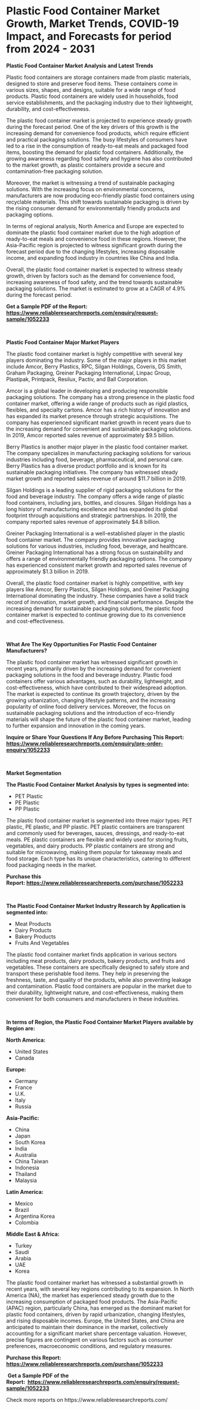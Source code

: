 <p><h1>Plastic Food Container Market Growth, Market Trends, COVID-19 Impact, and Forecasts for period from 2024 - 2031</h1></p><p><strong>Plastic Food Container Market Analysis and Latest Trends</strong></p>
<p><p>Plastic food containers are storage containers made from plastic materials, designed to store and preserve food items. These containers come in various sizes, shapes, and designs, suitable for a wide range of food products. Plastic food containers are widely used in households, food service establishments, and the packaging industry due to their lightweight, durability, and cost-effectiveness.</p><p>The plastic food container market is projected to experience steady growth during the forecast period. One of the key drivers of this growth is the increasing demand for convenience food products, which require efficient and practical packaging solutions. The busy lifestyles of consumers have led to a rise in the consumption of ready-to-eat meals and packaged food items, boosting the demand for plastic food containers. Additionally, the growing awareness regarding food safety and hygiene has also contributed to the market growth, as plastic containers provide a secure and contamination-free packaging solution.</p><p>Moreover, the market is witnessing a trend of sustainable packaging solutions. With the increasing focus on environmental concerns, manufacturers are now producing eco-friendly plastic food containers using recyclable materials. This shift towards sustainable packaging is driven by the rising consumer demand for environmentally friendly products and packaging options.</p><p>In terms of regional analysis, North America and Europe are expected to dominate the plastic food container market due to the high adoption of ready-to-eat meals and convenience food in these regions. However, the Asia-Pacific region is projected to witness significant growth during the forecast period due to the changing lifestyles, increasing disposable income, and expanding food industry in countries like China and India.</p><p>Overall, the plastic food container market is expected to witness steady growth, driven by factors such as the demand for convenience food, increasing awareness of food safety, and the trend towards sustainable packaging solutions. The market is estimated to grow at a CAGR of 4.9% during the forecast period.</p></p>
<p><strong>Get a Sample PDF of the Report:&nbsp; <a href="https://www.reliableresearchreports.com/enquiry/request-sample/1052233">https://www.reliableresearchreports.com/enquiry/request-sample/1052233</a></strong></p>
<p>&nbsp;</p>
<p><strong>Plastic Food Container Major Market Players</strong></p>
<p><p>The plastic food container market is highly competitive with several key players dominating the industry. Some of the major players in this market include Amcor, Berry Plastics, RPC, Silgan Holdings, Coveris, DS Smith, Graham Packaging, Greiner Packaging International, Linpac Group, Plastipak, Printpack, Resilux, Pactiv, and Ball Corporation.</p><p>Amcor is a global leader in developing and producing responsible packaging solutions. The company has a strong presence in the plastic food container market, offering a wide range of products such as rigid plastics, flexibles, and specialty cartons. Amcor has a rich history of innovation and has expanded its market presence through strategic acquisitions. The company has experienced significant market growth in recent years due to the increasing demand for convenient and sustainable packaging solutions. In 2019, Amcor reported sales revenue of approximately $9.5 billion.</p><p>Berry Plastics is another major player in the plastic food container market. The company specializes in manufacturing packaging solutions for various industries including food, beverage, pharmaceutical, and personal care. Berry Plastics has a diverse product portfolio and is known for its sustainable packaging initiatives. The company has witnessed steady market growth and reported sales revenue of around $11.7 billion in 2019.</p><p>Silgan Holdings is a leading supplier of rigid packaging solutions for the food and beverage industry. The company offers a wide range of plastic food containers, including jars, bottles, and closures. Silgan Holdings has a long history of manufacturing excellence and has expanded its global footprint through acquisitions and strategic partnerships. In 2019, the company reported sales revenue of approximately $4.8 billion.</p><p>Greiner Packaging International is a well-established player in the plastic food container market. The company provides innovative packaging solutions for various industries, including food, beverage, and healthcare. Greiner Packaging International has a strong focus on sustainability and offers a range of environmentally friendly packaging options. The company has experienced consistent market growth and reported sales revenue of approximately $1.3 billion in 2019.</p><p>Overall, the plastic food container market is highly competitive, with key players like Amcor, Berry Plastics, Silgan Holdings, and Greiner Packaging International dominating the industry. These companies have a solid track record of innovation, market growth, and financial performance. Despite the increasing demand for sustainable packaging solutions, the plastic food container market is expected to continue growing due to its convenience and cost-effectiveness.</p></p>
<p>&nbsp;</p>
<p><strong>What Are The Key Opportunities For Plastic Food Container Manufacturers?</strong></p>
<p><p>The plastic food container market has witnessed significant growth in recent years, primarily driven by the increasing demand for convenient packaging solutions in the food and beverage industry. Plastic food containers offer various advantages, such as durability, lightweight, and cost-effectiveness, which have contributed to their widespread adoption. The market is expected to continue its growth trajectory, driven by the growing urbanization, changing lifestyle patterns, and the increasing popularity of online food delivery services. Moreover, the focus on sustainable packaging solutions and the introduction of eco-friendly materials will shape the future of the plastic food container market, leading to further expansion and innovation in the coming years.</p></p>
<p><strong>Inquire or Share Your Questions If Any Before Purchasing This Report: <a href="https://www.reliableresearchreports.com/enquiry/pre-order-enquiry/1052233">https://www.reliableresearchreports.com/enquiry/pre-order-enquiry/1052233</a></strong></p>
<p>&nbsp;</p>
<p><strong>Market Segmentation</strong></p>
<p><strong>The Plastic Food Container Market Analysis by types is segmented into:</strong></p>
<p><ul><li>PET Plastic</li><li>PE Plastic</li><li>PP Plastic</li></ul></p>
<p><p>The plastic food container market is segmented into three major types: PET plastic, PE plastic, and PP plastic. PET plastic containers are transparent and commonly used for beverages, sauces, dressings, and ready-to-eat meals. PE plastic containers are flexible and widely used for storing fruits, vegetables, and dairy products. PP plastic containers are strong and suitable for microwaving, making them popular for takeaway meals and food storage. Each type has its unique characteristics, catering to different food packaging needs in the market.</p></p>
<p><strong>Purchase this Report:&nbsp;<a href="https://www.reliableresearchreports.com/purchase/1052233">https://www.reliableresearchreports.com/purchase/1052233</a></strong></p>
<p>&nbsp;</p>
<p><strong>The Plastic Food Container Market Industry Research by Application is segmented into:</strong></p>
<p><ul><li>Meat Products</li><li>Dairy Products</li><li>Bakery Products</li><li>Fruits And Vegetables</li></ul></p>
<p><p>The plastic food container market finds application in various sectors including meat products, dairy products, bakery products, and fruits and vegetables. These containers are specifically designed to safely store and transport these perishable food items. They help in preserving the freshness, taste, and quality of the products, while also preventing leakage and contamination. Plastic food containers are popular in the market due to their durability, lightweight nature, and cost-effectiveness, making them convenient for both consumers and manufacturers in these industries.</p></p>
<p>&nbsp;</p>
<p><strong>In terms of Region, the Plastic Food Container Market Players available by Region are:</strong></p>
<p>
    <p> <strong> North America: </strong>
        <ul>
            <li>United States</li>
            <li>Canada</li>
        </ul>
        </p> 
    <p> <strong> Europe: </strong>
        <ul>
            <li>Germany</li>
            <li>France</li>
            <li>U.K.</li>
            <li>Italy</li>
            <li>Russia</li>
        </ul>
        </p> 
    <p> <strong> Asia-Pacific: </strong>
        <ul>
            <li>China</li>
            <li>Japan</li>
            <li>South Korea</li>
            <li>India</li>
            <li>Australia</li>
            <li>China Taiwan</li>
            <li>Indonesia</li>
            <li>Thailand</li>
            <li>Malaysia</li>
        </ul>
        </p> 
    <p> <strong> Latin America: </strong>
        <ul>
            <li>Mexico</li>
            <li>Brazil</li>
            <li>Argentina Korea</li>
            <li>Colombia</li>
        </ul>
        </p> 
    <p> <strong> Middle East & Africa: </strong>
        <ul>
            <li>Turkey</li>
            <li>Saudi</li>
            <li>Arabia</li>
            <li>UAE</li>
            <li>Korea</li>
        </ul>
    </p>
    </p>
<p><p>The plastic food container market has witnessed a substantial growth in recent years, with several key regions contributing to its expansion. In North America (NA), the market has experienced steady growth due to the increasing consumption of packaged food products. The Asia-Pacific (APAC) region, particularly China, has emerged as the dominant market for plastic food containers, driven by rapid urbanization, changing lifestyles, and rising disposable incomes. Europe, the United States, and China are anticipated to maintain their dominance in the market, collectively accounting for a significant market share percentage valuation. However, precise figures are contingent on various factors such as consumer preferences, macroeconomic conditions, and regulatory measures.</p></p>
<p><strong>Purchase this Report: <a href="https://www.reliableresearchreports.com/purchase/1052233">https://www.reliableresearchreports.com/purchase/1052233</a></strong></p>
<p>&nbsp;<strong>Get a Sample PDF of the Report:&nbsp;&nbsp;<a href="https://www.reliableresearchreports.com/enquiry/request-sample/1052233">https://www.reliableresearchreports.com/enquiry/request-sample/1052233</a></strong></p>
<p><strong></strong></p>
<p>Check more reports on https://www.reliableresearchreports.com/</p>